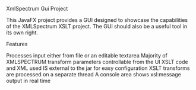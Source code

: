 XmlSpectrum Gui Project

This JavaFX  project provides a GUI designed to showcase the capabilities of the XMLSpectrum XSLT project. The GUI should also be a useful tool in its own right.

Features

Processes input either from file or an editable textarea
Majority of XMLSPECTRUM transform parameters controllable from the UI
XSLT code and XML used IS external to the jar for easy configuration
XSLT transforms are processed on a separate thread
A console area shows xsl:message output in real time
